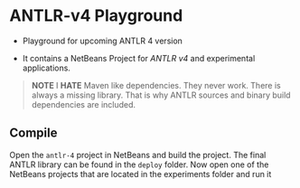 ANTLR-v4 Playground
===================

- Playground for upcoming ANTLR 4 version

- It contains a NetBeans Project for *ANTLR v4* and experimental applications.

> **NOTE**
> I __HATE__ Maven like dependencies. They never work. There is always a missing library.
> That is why ANTLR sources and binary build dependencies are included.

## Compile

Open the `antlr-4` project in NetBeans and build the project.
The final ANTLR library can be found in the `deploy` folder.
Now open one of the NetBeans projects that are located in the experiments folder and run it